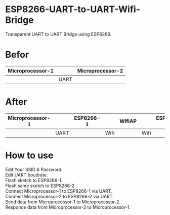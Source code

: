 # ESP8266-UART-to-UART-Wifi-Bridge

Transparent UART to UART Bridge using ESP8266.   

# Befor   

|Microprocessor-1||Microprocessor-2|
|:-:|:-:|:-:|
||UART||

# After   

|Microprocessor-1||ESP8266-1||WifiAP||ESP8266-2||Microprocessor-2|
|:-:|:-:|:-:|:-:|:-:|:-:|:-:|:-:|:-:|
||UART||Wifi||Wifi||UART||

# How to use   
Edit Your SSID & Password.   
Edit UART boudrate.   
Flash sketch to ESP8266-1.   
Flash same sketch to ESP8266-2.   
Connect Microprocessor-1 to ESP8266-1 via UART.   
Connect Microprocessor-2 to ESP8266-2 via UART.   
Send data from Microprocessor-1 to Microprocessor-2.   
Responce data from Microprocessor-2 to Microprocessor-1.   
